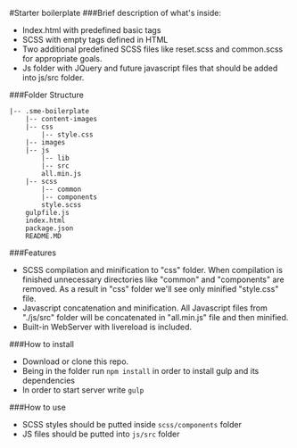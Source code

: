 #Starter boilerplate
###Brief description of what's inside:
* Index.html with predefined basic tags
* SCSS with empty tags defined in HTML
* Two additional predefined SCSS files like reset.scss and common.scss for appropriate goals.
* Js folder with JQuery and future javascript files that should be added into js/src folder.

###Folder Structure
```
|-- .sme-boilerplate
    |-- content-images
    |-- css
        |-- style.css
    |-- images
    |-- js
        |-- lib
        |-- src
        all.min.js
    |-- scss
        |-- common
        |-- components
        style.scss
    gulpfile.js
    index.html
    package.json
    README.MD
```

###Features
* SCSS compilation and minification to "css" folder. When compilation is finished unnecessary directories like "common" and "components" are removed. As a result in "css" folder we'll see only minified "style.css" file.
* Javascript concatenation and minification. All Javascript files from "./js/src" folder will be concatenated in "all.min.js" file and then minified.
* Built-in WebServer with livereload is included.

###How to install
* Download or clone this repo.
* Being in the folder run ```npm install``` in order to install gulp and its dependencies
* In order to start server write `````gulp`````

###How to use
* SCSS styles should be putted inside ```scss/components``` folder
* JS files should be putted into ```js/src``` folder
